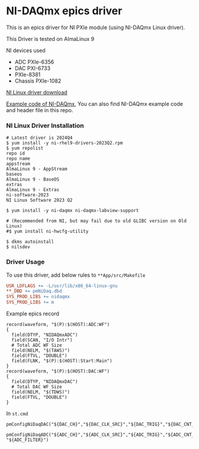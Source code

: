 # NI-DAQmx epics driver

This is an epics driver for NI PXIe module (using NI-DAQmx Linux driver).

This Driver is tested on AlmaLinux 9

NI devices used
- ADC PXIe-6356
- DAC PXI-6733
- PXIe-8381
- Chassis PXIe-1082

[NI Linux driver download](https://www.ni.com/en/support/downloads/drivers/download.ni-daq-mx.html#548387)


[Example code of NI-DAQmx](https://www.ni.com/en/support/documentation/supplemental/18/ni-daqmx-base-example-locations-in-windows--linux-or-mac-os-x.html), You can also find NI-DAQmx example code and header file in this repo.


### NI Linux Driver Installation
```shell
# Latest driver is 2024Q4
$ yum install -y ni-rhel9-drivers-2023Q2.rpm
$ yum repolist
repo id                                                                                            repo name
appstream                                                                                          AlmaLinux 9 - AppStream
baseos                                                                                             AlmaLinux 9 - BaseOS
extras                                                                                             AlmaLinux 9 - Extras
ni-software-2023                                                                                   NI Linux Software 2023 Q2

$ yum install -y ni-daqmx ni-daqmx-labview-support

# (Recommended from NI, but may fail due to old GLIBC version on Old Linux)
#$ yum install ni-hwcfg-utility

$ dkms autoinstall
$ nilsdev
```

### Driver Usage

To use this driver, add below rules to `**App/src/Makefile`

```Makefile
USR_LDFLAGS += -L/usr/lib/x86_64-linux-gnu
**_DBD += pmNiDaq.dbd
SYS_PROD_LIBS += nidaqmx
SYS_PROD_LIBS += m
```

Example epics record

```
record(waveform, "$(P):$(HOST):ADC:WF")
{
  field(DTYP, "NIDAQmxADC")
  field(SCAN, "I/O Intr")
  # Total ADC WF Size
  field(NELM, "$(TAWS)")
  field(FTVL, "DOUBLE")
  field(FLNK, "$(P):$(HOST):Start:Main")
}
record(waveform, "$(P):$(HOST):DAC:WF")
{
  field(DTYP, "NIDAQmxDAC")
  # Total DAC WF Size
  field(NELM, "$(TDWS)")
  field(FTVL, "DOUBLE")
}
```

In `st.cmd`
```shell
pmConfigNiDaqDAC("${DAC_CH}","${DAC_CLK_SRC}","${DAC_TRIG}","${DAC_CNT_SRC}","${DAC_SPC}","${DAC_RATE}")

pmConfigNiDaqADC("${ADC_CH}","${ADC_CLK_SRC}","${ADC_TRIG}","${ADC_CNT_SRC}","${ADC_SPC}","${ADC_RATE}","${ADC_BUF}", "${ADC_FILTER}")

```